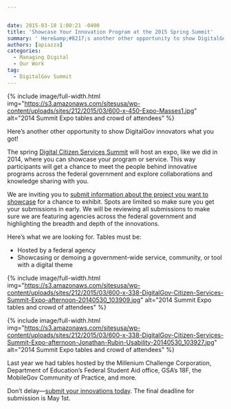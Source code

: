 ```yaml
---


date: 2015-03-18 1:00:21 -0400
title: 'Showcase Your Innovation Program at the 2015 Spring Summit'
summary: ' Here&amp;#8217;s another other opportunity to show DigitalGov innovators what you got! The spring Digital Citizen Services Summit will host an expo, like we did in 2014, where you can showcase your program or service. This way participants will get a chance to meet the'
authors: [apiazza]
categories:
  - Managing Digital
  - Our Work
tag:
  - DigitalGov Summit
---
```



{% include image/full-width.html img="https://s3.amazonaws.com/sitesusa/wp-content/uploads/sites/212/2015/03/600-x-450-Expo-Masses1.jpg" alt="2014 Summit Expo tables and crowd of attendees" %}

Here&#8217;s another other opportunity to show DigitalGov innovators what you got!

The spring [Digital Citizen Services Summit](https://www.WHATEVER/event/2015-digitalgov-citizen-services-summit/ "Spring 2015 DigitalGov Citizen Services Summit") will host an expo, like we did in 2014, where you can showcase your program or service. This way participants will get a chance to meet the people behind innovative programs across the federal government and explore collaborations and knowledge sharing with you.

We are inviting you to [submit information about the project you want to showcase](https://www.surveymonkey.com/s/digitalgov-expo) for a chance to exhibit. Spots are limited so make sure you get your submissions in early. We will be reviewing all submissions to make sure we are featuring agencies across the federal government and highlighting the breadth and depth of the innovations.

Here&#8217;s what we are looking for. Tables must be:

  * Hosted by a federal agency
  * Showcasing or demoing a government-wide service, community, or tool with a digital theme


{% include image/full-width.html img="https://s3.amazonaws.com/sitesusa/wp-content/uploads/sites/212/2015/03/600-x-338-DigitalGov-Citizen-Services-Summit-Expo-afternoon-20140530_103909.jpg" alt="2014 Summit Expo tables and crowd of attendees" %}


{% include image/full-width.html img="https://s3.amazonaws.com/sitesusa/wp-content/uploads/sites/212/2015/03/600-x-338-DigitalGov-Citizen-Services-Summit-Expo-afternoon-Jonathan-Rubin-Usability-20140530_103927.jpg" alt="2014 Summit Expo tables and crowd of attendees" %}

Last year we had tables hosted by the Millenium Challenge Corporation, Department of Education&#8217;s Federal Student Aid office, GSA&#8217;s 18F, the MobileGov Community of Practice, and more.

Don&#8217;t delay—[submit your innovations today](https://www.surveymonkey.com/s/digitalgov-expo). The final deadline for submission is May 1st.